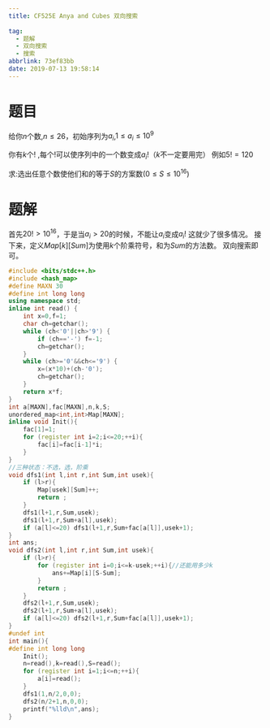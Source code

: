 ```yaml
---
title: CF525E Anya and Cubes 双向搜索
  
tag:
  - 题解
  - 双向搜索
  - 搜索
abbrlink: 73ef83bb
date: 2019-07-13 19:58:14
---
```

# 题目
给你$n$个数,$n≤26$，初始序列为$a_i$,$1≤a_i≤10^9$

你有$k$个$!$ ,每个$!$可以使序列中的一个数变成$a_i!$（$k$不一定要用完）
例如$5!=120$

求:选出任意个数使他们和的等于$S$的方案数$(0≤S≤10^{16})$
# 题解
首先$20!>10^{16}$，于是当$a_i>20$的时候，不能让$a_i$变成$a_i!$
这就少了很多情况。
接下来，定义$Map[k][Sum]$为使用$k$个阶乘符号，和为$Sum$的方法数。
双向搜索即可。
```cpp
#include <bits/stdc++.h>
#include <hash_map>
#define MAXN 30
#define int long long
using namespace std;
inline int read() {
    int x=0,f=1;
    char ch=getchar();
    while (ch<'0'||ch>'9') {
        if (ch=='-') f=-1;
        ch=getchar();
    }
    while (ch>='0'&&ch<='9') {
        x=(x*10)+(ch-'0');
        ch=getchar();
    }
    return x*f;
}
int a[MAXN],fac[MAXN],n,k,S;
unordered_map<int,int>Map[MAXN];
inline void Init(){
	fac[1]=1;
	for (register int i=2;i<=20;++i){
		fac[i]=fac[i-1]*i;
	}
}
//三种状态：不选，选，阶乘
void dfs1(int l,int r,int Sum,int usek){
	if (l>r){
		Map[usek][Sum]++;
		return ;
	}
	dfs1(l+1,r,Sum,usek);
	dfs1(l+1,r,Sum+a[l],usek);
	if (a[l]<=20) dfs1(l+1,r,Sum+fac[a[l]],usek+1);
}
int ans;
void dfs2(int l,int r,int Sum,int usek){
	if (l>r){
		for (register int i=0;i<=k-usek;++i){//还能用多少k 
			ans+=Map[i][S-Sum];
		}
		return ;
	}
	dfs2(l+1,r,Sum,usek);
	dfs2(l+1,r,Sum+a[l],usek);
	if (a[l]<=20) dfs2(l+1,r,Sum+fac[a[l]],usek+1);
} 
#undef int
int main(){
#define int long long
	Init();
	n=read(),k=read(),S=read();
	for (register int i=1;i<=n;++i){
		a[i]=read();
	}
	dfs1(1,n/2,0,0);
	dfs2(n/2+1,n,0,0);
	printf("%lld\n",ans);
}

```
